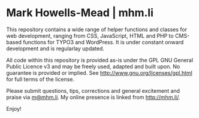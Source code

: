 Mark Howells-Mead | mhm.li
==========================

This repository contains a wide range of helper functions and classes for web development, ranging from CSS, JavaScript, HTML and PHP to CMS-based functions for TYPO3 and WordPress. It is under constant onward development and is regularlay updated.

All code within this repository is provided as-is under the GPL GNU General Public Licence v3 and may be freely used, adapted and built upon. No guarantee is provided or implied. See http://www.gnu.org/licenses/gpl.html for full terms of the license.

Please submit questions, tips, corrections and general excitement and praise via m@mhm.li. My online presence is linked from http://mhm.li/.

Enjoy!